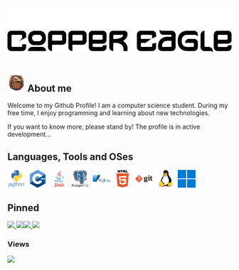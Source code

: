<br>
<br>
<div align="center">
<img width=550 src="assets/name.png#gh-dark-mode-only" alt="CopperEagle lettering">
<img width=550 src="assets/name-black.png#gh-light-mode-only" alt="CopperEagle lettering">
<br>
<br>
</div>


## <img width=40 src="assets/custom-icon.png" alt="alternative icon"> About me

Welcome to my Github Profile! I am a computer science student. During my free time, I enjoy programming and learning about new technologies. 

If you want to know more, please stand by! The profile is in active development...


## Languages, Tools and OSes
<div>
 <!--Python-->
 <img src="https://github.com/devicons/devicon/blob/master/icons/python/python-original-wordmark.svg" title="Python" alt="Python" width="40" height="40"/>&nbsp;
 <!--C++-->
 <img src="https://github.com/devicons/devicon/blob/master/icons/cplusplus/cplusplus-original.svg" title="C++" alt="C++" width="40" height="40"/>&nbsp;
 <!--Java-->
 <img src="https://github.com/devicons/devicon/blob/master/icons/java/java-original-wordmark.svg" title="Java" alt="Java" width="40" height="40"/>&nbsp;
 <!--SQL-->
 <img src="https://github.com/devicons/devicon/blob/master/icons/postgresql/postgresql-original-wordmark.svg"  title="PostgreSQL" alt="PostgreSQL" width="40" height="40"/>&nbsp;
 <img src="https://github.com/devicons/devicon/blob/master/icons/sqlite/sqlite-original-wordmark.svg" title="SQLite" alt="SQLite" width="40" height="40"/>&nbsp;
 <!--HTML-->
 <img src="https://github.com/devicons/devicon/blob/master/icons/html5/html5-original-wordmark.svg" title="HTML" alt="HTML" width="40" height="40"/>&nbsp;
 <!--git-->
 <img src="https://github.com/devicons/devicon/blob/master/icons/git/git-original-wordmark.svg" title="Git" alt="Git" width="40" height="40"/>&nbsp;
 <!--Linux-->
 <img src="https://github.com/devicons/devicon/blob/master/icons/linux/linux-original.svg" title="Linux" alt="Linux" width="40" height="40"/>&nbsp;
 <!--Windows-->
 <img src="https://github.com/devicons/devicon/blob/master/icons/windows11/windows11-original.svg" title="Windows"  alt="Windows" width="40" height="40"/>&nbsp;

</div>


## Pinned

<div style="box-sizing:border-box; display: flex;">
    <a href="https://github.com/CopperEagle/WebChecks">
        <img style="height:150px;" src="https://github-readme-stats.vercel.app/api/pin/?username=CopperEagle&repo=WebChecks&theme=github_dark&description_lines_count=3#gh-dark-mode-only">
        <img style="height:150px;" src="https://github-readme-stats.vercel.app/api/pin/?username=CopperEagle&repo=WebChecks&theme=default&description_lines_count=3#gh-light-mode-only">
    </a>
    <a href="https://github.com/CopperEagle/Visualplane">
        <img style="height:150px;" src="https://github-readme-stats.vercel.app/api/pin/?username=CopperEagle&repo=Visualplane&theme=github_dark&description_lines_count=3#gh-dark-mode-only">
        <img style="height:150px;" src="https://github-readme-stats.vercel.app/api/pin/?username=CopperEagle&repo=Visualplane&theme=default&description_lines_count=3#gh-light-mode-only">
    </a>
</div>
<div style="box-sizing:border-box; display: flex;">
    <picture>
        <source
            srcset="https://github-readme-stats.vercel.app/api/pin/?username=CopperEagle&repo=SmartFileLibrary&theme=github_dark&description_lines_count=3"
            media="(prefers-color-scheme: dark)"
        />
        <source
            srcset="https://github-readme-stats.vercel.app/api/pin/?username=CopperEagle&repo=SmartFileLibrary&theme=default&description_lines_count=3"
            media="(prefers-color-scheme: light), (prefers-color-scheme: no-preference)"
        />
    </picture>
    <picture>
        <source
            srcset="https://github-readme-stats.vercel.app/api/pin/?username=CopperEagle&repo=SmartFileLibrary&theme=github_dark&description_lines_count=3"
            media="(prefers-color-scheme: dark)"
        />
        <source
            srcset="https://github-readme-stats.vercel.app/api/pin/?username=CopperEagle&repo=SmartFileLibrary&theme=default&description_lines_count=3"
            media="(prefers-color-scheme: light), (prefers-color-scheme: no-preference)"
        />
    </picture>
    <!--<a href="https://github.com/CopperEagle/SmartFileLibrary">
        <img style="height:150px;" src="https://github-readme-stats.vercel.app/api/pin/?username=CopperEagle&repo=SmartFileLibrary&theme=github_dark&description_lines_count=3#gh-dark-mode-only">
        <img style="height:150px;" src="https://github-readme-stats.vercel.app/api/pin/?username=CopperEagle&repo=SmartFileLibrary&theme=default&description_lines_count=3#gh-light-mode-only">
    </a> -->

</div>

### Views

<img src="https://public-view-counter.glitch.me/get_counter?id=id23e32ecf54p">

<!--
**CopperEagle/CopperEagle** is a ✨ _special_ ✨ repository because its `README.md` (this file) appears on your GitHub profile.

Here are some ideas to get you started:

- 🔭 I’m currently working on ...
- 🌱 I’m currently learning ...
- 👯 I’m looking to collaborate on ...
- 🤔 I’m looking for help with ...
- 💬 Ask me about ...
- 📫 How to reach me: ...
- 😄 Pronouns: ...
- ⚡ Fun fact: ...
-->


